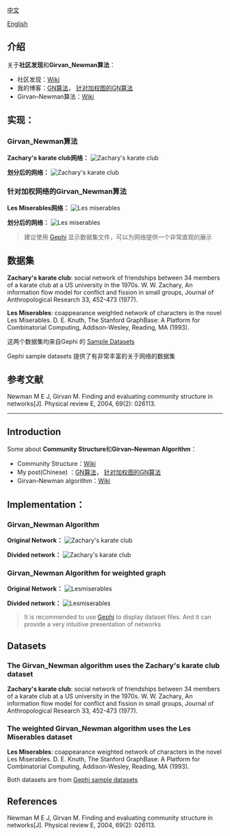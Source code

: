 [中文][1]

[English][2]

## 介绍
关于**社区发现**和**Girvan_Newman算法**：

 - 社区发现：[Wiki][3]
 - 我的博客：[GN算法][4]，  [针对加权图的GN算法][5]
 - Girvan–Newman算法：[Wiki][6]
        

## 实现：

### Girvan_Newman算法

**Zachary's karate club网络：**
![Zachary's karate club][7]

**划分后的网络：**
![Zachary's karate club][8]

### 针对加权网络的Girvan_Newman算法

**Les Miserables网络：**
![Les miserables][9]

**划分后的网络：**
![Les miserables][10]

> 建议使用 [Gephi](https://gephi.org/ "Gephi") 显示数据集文件，可以为网络提供一个非常直观的展示

## 数据集 
**Zachary's karate club**: social network of friendships between 34 members of a karate club at a US university in the 1970s. W. W. Zachary, An information flow model for conflict and fission in small groups, Journal of Anthropological Research 33, 452-473 (1977).

**Les Miserables**: coappearance weighted network of characters in the novel Les Miserables. D. E. Knuth, The Stanford GraphBase: A Platform for Combinatorial Computing, Addison-Wesley, Reading, MA (1993).

这两个数据集均来自Gephi  的 [Sample Datasets](https://github.com/gephi/gephi/wiki/Datasets "Datasets")

Gephi sample datasets 提供了有非常丰富的关于网络的数据集

## 参考文献 

Newman M E J, Girvan M. Finding and evaluating community structure in networks[J]. Physical review E, 2004, 69(2): 026113.

------------

## Introduction
Some about **Community Structure**和**Girvan–Newman Algorithm**：

 - Community Structure：[Wiki][11]
 - My post(Chinese) ：[GN算法][12]，  [针对加权图的GN算法][13]
 - Girvan–Newman algorithm：[Wiki][14]

## Implementation：

### Girvan_Newman Algorithm

**Original Network：**
![Zachary's karate club][15]

**Divided network：**
![Zachary's karate club][16]

### Girvan_Newman Algorithm for weighted graph

**Original Network：**
![Lesmiserables][17]

**Divided network：**
![Lesmiserables][18]

> It is recommended to use [Gephi](https://gephi.org/ "Gephi") to display dataset files. And it can provide a very intuitive presentation of networks

## Datasets

### The Girvan_Newman algorithm uses the Zachary's karate club dataset
**Zachary's karate club**: social network of friendships between 34 members of a karate club at a US university in the 1970s. W. W. Zachary, An information flow model for conflict and fission in small groups, Journal of Anthropological Research 33, 452-473 (1977).

### The weighted Girvan_Newman algorithm uses the Les Miserables dataset
**Les Miserables**: coappearance weighted network of characters in the novel Les Miserables. D. E. Knuth, The Stanford GraphBase: A Platform for Combinatorial Computing, Addison-Wesley, Reading, MA (1993).

Both datasets are from [Gephi sample datasets](https://github.com/gephi/gephi/wiki/Datasets "Datasets")

## References
Newman M E J, Girvan M. Finding and evaluating community structure in networks[J]. Physical review E, 2004, 69(2): 026113.


  [1]: https://github.com/sikasjc/CommunityDetection#%E4%BB%8B%E7%BB%8D
  [2]: https://github.com/sikasjc/CommunityDetection#introduction
  [3]: https://en.wikipedia.org/wiki/Community_structure
  [4]: https://sikasjc.coding.me/2017/12/20/GN/
  [5]: https://sikasjc.github.io/2018/04/28/weighted_GN/
  [6]: https://en.wikipedia.org/wiki/Girvan%E2%80%93Newman_algorithm
  [7]: http://ormnbkvfv.bkt.clouddn.com/18-1-21/79561109.jpg
  [8]: http://ormnbkvfv.bkt.clouddn.com/18-1-21/17264809.jpg
  [9]: http://ormnbkvfv.bkt.clouddn.com/18-4-27/75989614.jpg
  [10]: http://ormnbkvfv.bkt.clouddn.com/18-4-27/8315054.jpg
  [11]: https://en.wikipedia.org/wiki/Community_structure
  [12]: https://sikasjc.coding.me/2017/12/20/GN/
  [13]: https://sikasjc.github.io/2018/04/28/weighted_GN/
  [14]: https://en.wikipedia.org/wiki/Girvan%E2%80%93Newman_algorithm
  [15]: http://ormnbkvfv.bkt.clouddn.com/18-1-21/79561109.jpg
  [16]: http://ormnbkvfv.bkt.clouddn.com/18-1-21/17264809.jpg
  [17]: http://ormnbkvfv.bkt.clouddn.com/18-4-27/75989614.jpg
  [18]: http://ormnbkvfv.bkt.clouddn.com/18-4-27/8315054.jpg
